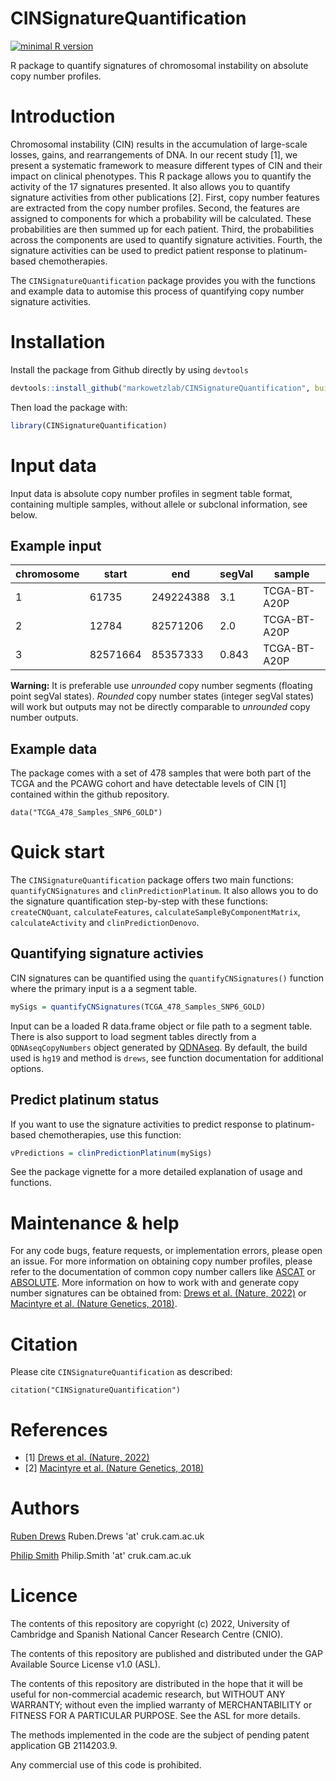 # CINSignatureQuantification

<!-- badges: start -->
[![minimal R version](https://img.shields.io/badge/R%3E%3D-3.6.0-blue.svg)](https://cran.r-project.org/)
<!-- badges: end -->

R package to quantify signatures of chromosomal instability on absolute copy number profiles.

# Introduction

Chromosomal instability (CIN) results in the accumulation of large-scale losses, gains, and rearrangements of DNA. In our recent study [1], we present a systematic framework to measure different types of CIN and their impact on clinical phenotypes. This R package allows you to quantify the activity of the 17 signatures presented. It also allows you to quantify signature activities from other publications [2]. First, copy number features are extracted from the copy number profiles. Second, the features are assigned to components for which a probability will be calculated. These probabilities are then summed up for each patient. Third, the probabilities across the components are used to quantify signature activities. Fourth, the signature activities can be used to predict patient response to platinum-based chemotherapies.

The `CINSignatureQuantification` package provides you with the functions and example data to automise this process of quantifying copy number signature activities.

# Installation

Install the package from Github directly by using `devtools`
```r
devtools::install_github("markowetzlab/CINSignatureQuantification", build_vignettes = TRUE, dependencies = TRUE)
```

Then load the package with:
```r
library(CINSignatureQuantification)
```
# Input data

Input data is absolute copy number profiles in segment table format, containing multiple samples, without allele or subclonal information, see below. 

## Example input

|chromosome |start     |end         |segVal    |sample      |
|-----------|----------|------------|----------|------------|
|1          |61735     |249224388   |3.1       |TCGA-BT-A20P|
|2          |12784     |82571206    |2.0       |TCGA-BT-A20P|
|3          |82571664  |85357333    |0.843     |TCGA-BT-A20P|

**Warning:** It is preferable use _unrounded_ copy number segments (floating point segVal states). _Rounded_ copy number states (integer segVal states) will work but outputs may not be directly comparable to _unrounded_ copy number outputs.

## Example data

The package comes with a set of 478 samples that were both part of the TCGA and the PCAWG cohort and have detectable levels of CIN [1] contained within the github repository.

```
data("TCGA_478_Samples_SNP6_GOLD")
```

# Quick start

The `CINSignatureQuantification` package offers two main functions: `quantifyCNSignatures` and `clinPredictionPlatinum`. It also allows you to do the signature quantification step-by-step with these functions: `createCNQuant`, `calculateFeatures`, `calculateSampleByComponentMatrix`, `calculateActivity` and `clinPredictionDenovo`.

## Quantifying signature activies

CIN signatures can be quantified using the `quantifyCNSignatures()` function where the primary input is a a segment table.

```r
mySigs = quantifyCNSignatures(TCGA_478_Samples_SNP6_GOLD)
```

Input can be a loaded R data.frame object or file path to a segment table. There is also support to load segment tables directly from a `QDNAseqCopyNumbers` object generated by [QDNAseq](https://github.com/ccagc/QDNAseq). By default, the build used is `hg19` and method is `drews`, see function documentation for additional options.

## Predict platinum status

If you want to use the signature activities to predict response to platinum-based chemotherapies, use this function:
```r
vPredictions = clinPredictionPlatinum(mySigs)
```

See the package vignette for a more detailed explanation of usage and functions.

# Maintenance & help

For any code bugs, feature requests, or implementation errors, please open an issue. For more information on obtaining copy number profiles, please refer to the documentation of common copy number callers like [ASCAT](https://github.com/VanLoo-lab/ascat) or [ABSOLUTE](https://github.com/ShixiangWang/DoAbsolute). More information on how to work with and generate copy number signatures can be obtained from: [Drews et al. (Nature, 2022)](https://www.nature.com/articles/s41586-022-04789-9) or [Macintyre et al. (Nature Genetics, 2018)](https://www.nature.com/articles/s41588-018-0179-8).

# Citation
Please cite `CINSignatureQuantification` as described:

```
citation("CINSignatureQuantification")
```
# References

* [1] [Drews et al. (Nature, 2022)](https://www.nature.com/articles/s41586-022-04789-9)
* [2] [Macintyre et al. (Nature Genetics, 2018)](https://www.nature.com/articles/s41588-018-0179-8)

# Authors

[Ruben Drews](https://github.com/Martingales) Ruben.Drews 'at' cruk.cam.ac.uk

[Philip Smith](https://github.com/Phil9S) Philip.Smith 'at' cruk.cam.ac.uk


# Licence
The contents of this repository are copyright (c) 2022, University of Cambridge and Spanish National Cancer Research Centre (CNIO).

The contents of this repository are published and distributed under the GAP Available Source License v1.0 (ASL). 

The contents of this repository are distributed in the hope that it will be useful for non-commercial academic research, but WITHOUT ANY WARRANTY; without even the implied warranty of MERCHANTABILITY or FITNESS FOR A PARTICULAR PURPOSE.  See the ASL for more details. 

The methods implemented in the code are the subject of pending patent application GB 2114203.9.

Any commercial use of this code is prohibited.
